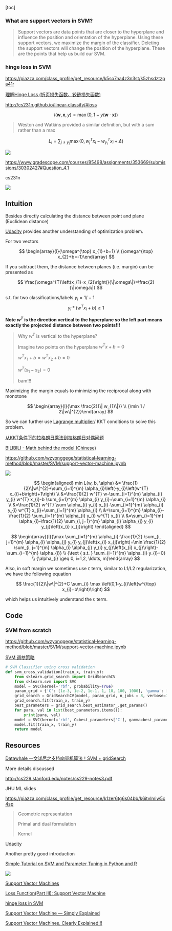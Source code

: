 [toc]



### What are support vectors in SVM?

> Support vectors are data points that are closer to the hyperplane and influence the position and orientation of the hyperplane. Using these support vectors, we maximize the margin of the classifier. Deleting the support vectors will change the position of the hyperplane. These are the points that help us build our SVM.



### hinge loss in SVM

https://piazza.com/class_profile/get_resource/k5so7na4z3n3st/k5zhsdztzpa41r

[理解Hinge Loss (折页损失函数、铰链损失函数)](https://blog.csdn.net/fendegao/article/details/79968994)

http://cs231n.github.io/linear-classify/#loss


$$
l(\mathbf{w}, \mathbf{x}, y)=\max (0,1-y(\mathbf{w} \cdot \mathbf{x}))
$$


> Weston and Watkins provided a similar definition, but with a sum rather than a max


$$
L_{i}=\sum_{j \neq y_{i}} \max \left(0, w_{j}^{T} x_{i}-w_{y_{i}}^{T} x_{i}+\Delta\right)
$$


![](http://cs231n.github.io/assets/margin.jpg)



https://www.gradescope.com/courses/85498/assignments/353669/submissions/30302427#Question_4.1

cs231n

![](https://i.loli.net/2020/05/27/Wbj84KBhV7DZO2f.png)







## Intuition

Besides directly calculating the distance between point and plane (Euclidean distance)

[Udacity](https://www.youtube.com/watch?v=5yzSv4jYMyI&list=PLgIPpm6tJZoShjm7r8Npia7CMsMlRWeuZ&index=1) provides another understanding of optimization problem.

For two vectors


$$
\begin{array}{l}{\omega^{\top} x_{1}+b=1} \\ {\omega^{\top} x_{2}+b=-1}\end{array}
$$

If you subtract them, the distance between planes (i.e. margin) can be presented as

$$
\frac{\omega^{T}\left(x_{1}-x_{2}\right)}{\|\omega\|}=\frac{2}{\|\omega\|}
$$

s.t. for two classifications/labels $y_i = 1/-1$ 
$$
y_i*(w^Tx_i+b) \geq 1
$$



**Note $w^T$ is the direction vertical to the hyperplane so the left part means exactly the projected distance between two points!!!**

> Why $w^T$ is vertical to the hyperplane?
>
> Imagine two points on the hyperplane $w^Tx+b =0$
>
> $w^Tx_1+b = w^Tx_2+b = 0$
>
> $w^T(x_1-x_2)=0$
>
> bam!!!

Maximizing the margin equals to minimizing the reciprocal along with monotone



$$
\begin{array}{l}{\max \frac{2}{\| w_{1}\|}} \\ {\min 1 / 2\|w\|^{2}}\end{array}
$$



So we can further use [Lagrange multiplier](https://en.wikipedia.org/wiki/Lagrange_multiplier#Examples)/ KKT conditions to solve this problem.

[从KKT条件下的拉格朗日乘法到拉格朗日对偶问题](https://blog.csdn.net/dpengwang/article/details/88355744)

[BILIBILI - Math behind the model (Chinese)](https://www.bilibili.com/video/av70839977/?p=28&spm_id_from=333.788.b_6d756c74695f70616765.28)



https://github.com/wzyonggege/statistical-learning-method/blob/master/SVM/support-vector-machine.ipynb

![](https://render.githubusercontent.com/render/math?math=%5Cmin%5C%20f%28x%29%3D%5Cmin%20%5Cmax%5C%20L%28w%2C%20b%2C%20%5Calpha%29%5Cgeq%20%5Cmax%20%5Cmin%5C%20L%28w%2C%20b%2C%20%5Calpha%29&mode=inline)


$$
\begin{aligned} min L(w, b, \alpha) &= \frac{1}{2}\|w\|^{2}+\sum_{i=1}^{m} \alpha_{i}\left(-y_{i}\left(w^{T} x_{i}+b\right)+1\right) \\ &=\frac{1}{2} w^{T} w-\sum_{i=1}^{m} \alpha_{i} y_{i} w^{T} x_{i}-b \sum_{i=1}^{m} \alpha_{i} y_{i}+\sum_{i=1}^{m} \alpha_{i} \\ &=\frac{1}{2} w^{T} \sum \alpha_{i} y_{i} x_{i}-\sum_{i=1}^{m} \alpha_{i} y_{i} w^{T} x_{i}+\sum_{i=1}^{m} \alpha_{i} \\ &=\sum_{i=1}^{m} \alpha_{i}-\frac{1}{2} \sum_{i=1}^{m} \alpha_{i} y_{i} w^{T} x_{i} \\ &=\sum_{i=1}^{m} \alpha_{i}-\frac{1}{2} \sum_{i, j=1}^{m} \alpha_{i} \alpha_{j} y_{i} y_{j}\left(x_{i} x_{j}\right) \end{aligned}
$$

$$
\begin{array}{l}{\max \sum_{i=1}^{m} \alpha_{i}-\frac{1}{2} \sum_{i, j=1}^{m} \alpha_{i} \alpha_{j} y_{i} y_{j}\left(x_{i} x_{j}\right)=\min \frac{1}{2} \sum_{i, j=1}^{m} \alpha_{i} \alpha_{j} y_{i} y_{j}\left(x_{i} x_{j}\right)-\sum_{i=1}^{m} \alpha_{i}} \\ {\text { s.t. } \sum_{i=1}^{m} \alpha_{i} y_{i}=0} \\ {\alpha_{i} \geq 0, i=1,2, \ldots, m}\end{array}
$$



Also, in soft margin we sometimes use `C` term, similar to L1/L2 regularization, we have the following equation

$$
\frac{1}{2}\|w\|^{2}+C \sum_{i} \max \left(0,1-y_{i}\left(w^{\top} x_{i}+b\right)\right)
$$

which helps us intuitively understand the `C` term.





## Code

### SVM from scratch

https://github.com/wzyonggege/statistical-learning-method/blob/master/SVM/support-vector-machine.ipynb

[SVM 调参策略](https://blog.csdn.net/u014484783/article/details/78220646)

```python
# SVM Classifier using cross validation    
def svm_cross_validation(train_x, train_y):    
    from sklearn.grid_search import GridSearchCV    
    from sklearn.svm import SVC    
    model = SVC(kernel='rbf', probability=True)    
    param_grid = {'C': [1e-3, 1e-2, 1e-1, 1, 10, 100, 1000], 'gamma': [0.001, 0.0001]}    
    grid_search = GridSearchCV(model, param_grid, n_jobs = 8, verbose=1)    
    grid_search.fit(train_x, train_y)    
    best_parameters = grid_search.best_estimator_.get_params()    
    for para, val in list(best_parameters.items()):    
        print(para, val)    
    model = SVC(kernel='rbf', C=best_parameters['C'], gamma=best_parameters['gamma'], probability=True)    
    model.fit(train_x, train_y)    
    return model
```





## Resources

[Datawhale 一文详尽之支持向量机算法！SVM + gridSearch](https://mp.weixin.qq.com/s?__biz=MzIyNjM2MzQyNg==&mid=2247491332&idx=1&sn=a725c3b08aa316edce4ebcc33b296703&chksm=e870ce49df07475f88beb3c255191725fceead8d365721adef4dbfd029ab445e2e955ef6af84&mpshare=1&scene=1&srcid=&sharer_sharetime=1589138577518&sharer_shareid=54d7b6bf73b347d381a7bff3f78b99d1&key=d324c761f914ac83f364740fdc5de4dd185c4386e0c5340dc9482d85b34539056c85823dd22fa64f97bd5c9875a844dd57b5511090512dc62793a7a8ac5d866a1c179f860a609b381ccdd0fd1fbdc39f&ascene=1&uin=NzA3NTE3MTMz&devicetype=Windows+10&version=62080085&lang=en&exportkey=A2I%2BQxKzfIgQzczFd6odkws%3D&pass_ticket=brI2mzO8Bei9ubTp1AqKp9LlM9tFQbjRMdFKagYkIJtNTV2%2FSQO0M6gBXqreowWR)

More details discussed

http://cs229.stanford.edu/notes/cs229-notes3.pdf

JHU ML slides

https://piazza.com/class_profile/get_resource/k1zer6tg6s04bb/k6itvlmiw5c4sp

> Geometric representation
>
> Primal and dual formulation
>
> Kernel



[Udacity](https://www.youtube.com/watch?v=5yzSv4jYMyI&list=PLgIPpm6tJZoShjm7r8Npia7CMsMlRWeuZ&index=1)

Another pretty good introduction

[Simple Tutorial on SVM and Parameter Tuning in Python and R](https://www.hackerearth.com/blog/developers/simple-tutorial-svm-parameter-tuning-python-r/)

![](https://blog-c7ff.kxcdn.com/blog/wp-content/uploads/2017/02/kernel.png)



[Support Vector Machines](https://medium.com/datadriveninvestor/support-vector-machines-ae0ff2375479)

[Loss Function(Part III): Support Vector Machine](https://towardsdatascience.com/optimization-loss-function-under-the-hood-part-iii-5dff33fa015d)

[hinge loss in SVM](https://stats.stackexchange.com/a/87160)

[Support Vector Machine — Simply Explained](https://towardsdatascience.com/support-vector-machine-simply-explained-fee28eba5496)

[Support Vector Machines, Clearly Explained!!!](https://www.youtube.com/watch?v=efR1C6CvhmE&feature=youtu.be)



